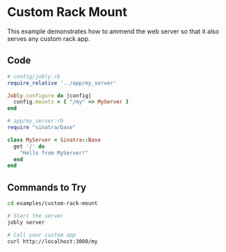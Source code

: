# Custom Rack Mount

This example demonstrates how to ammend the web server so that it also serves
any custom rack app.

## Code

```ruby
# config/jobly.rb
require_relative '../app/my_server'

Jobly.configure do |config|
  config.mounts = { "/my" => MyServer }
end
```

```ruby
# app/my_server.rb
require "sinatra/base"

class MyServer < Sinatra::Base
  get '/' do
    "Hello from MyServer!"
  end
end
```


## Commands to Try

```bash
cd examples/custom-rack-mount

# Start the server
jobly server

# Call your custom app
curl http://localhost:3000/my
```

